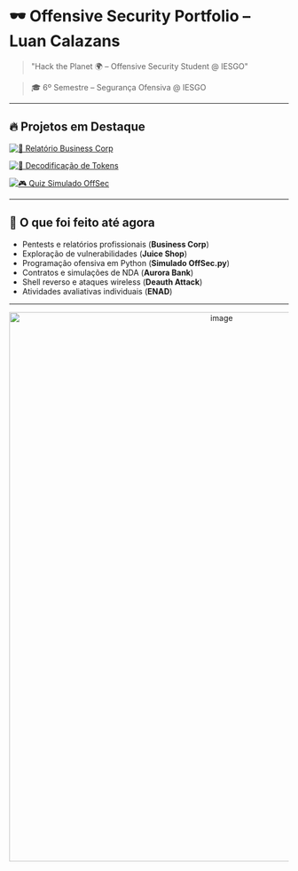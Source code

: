 # 🕶️ Offensive Security Portfolio – Luan Calazans

> "Hack the Planet 🌍 – Offensive Security Student @ IESGO"

> 🎓 6º Semestre – Segurança Ofensiva @ IESGO  
---

## 🔥 Projetos em Destaque

[![📑 Relatório Business Corp](https://img.shields.io/badge/Relatório-Business%20Corp-critical?style=for-the-badge&logo=github)](https://github.com/Luanqmata/IESGO-Security-6Sem/tree/main/Sprint2_Business_Corp/Relatorio)

[![🔐 Decodificação de Tokens](https://img.shields.io/badge/Decodificação-Tokens-blueviolet?style=for-the-badge&logo=python&logoColor=white)](#)  

[![🎮 Quiz Simulado OffSec](https://img.shields.io/badge/Quiz-Simulado%20OffSec-success?style=for-the-badge&logo=python&logoColor=white)](#)  

---

## 🧾 O que foi feito até agora

- Pentests e relatórios profissionais (**Business Corp**)  
- Exploração de vulnerabilidades (**Juice Shop**)  
- Programação ofensiva em Python (**Simulado OffSec.py**)  
- Contratos e simulações de NDA (**Aurora Bank**)  
- Shell reverso e ataques wireless (**Deauth Attack**)  
- Atividades avaliativas individuais (**ENAD**)  

---

<p align="center">
  <img width="750" height="991" alt="image" src="https://github.com/user-attachments/assets/ccfd6954-be4c-413f-afd6-5509ca1c9f23" />
</p>
